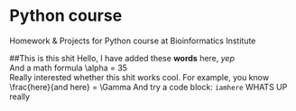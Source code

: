 # Python course
Homework &amp; Projects for Python course at Bioinformatics Institute

##This is this shit
Hello, I have added these **words** here, *yep*  
And a math formula \alpha = 35  
Really interested whether this shit works cool. For example, you know 
\frac{here}{and here} = \Gamma
And try a code block:
`iamhere`
WHATS UP
really